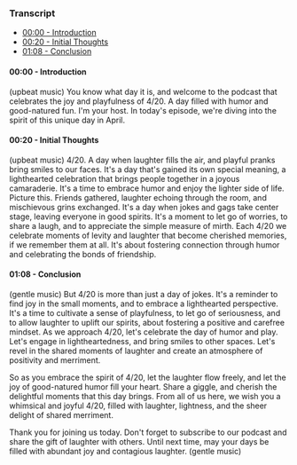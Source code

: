 ### Transcript

- [00:00 - Introduction](#00:00---introduction)
- [00:20 - Initial Thoughts](#00:20---initial-thoughts)
- [01:08 - Conclusion](#01:08---conclusion)

#### 00:00 - Introduction
(upbeat music) 
You know what day it is, and welcome to the podcast that celebrates the joy and playfulness of 4/20. A day filled with humor and good-natured fun. I'm your host. In today's episode, we're diving into the spirit of this unique day in April. 

#### 00:20 - Initial Thoughts
(upbeat music)
4/20. A day when laughter fills the air, and playful pranks bring smiles to our faces. It's a day that's gained its own special meaning, a lighthearted celebration that brings people together in a joyous camaraderie. It's a time to embrace humor and enjoy the lighter side of life. Picture this. Friends gathered, laughter echoing through the room, and mischievous grins exchanged. It's a day when jokes and gags take center stage, leaving everyone in good spirits. It's a moment to let go of worries, to share a laugh, and to appreciate the simple measure of mirth. Each 4/20 we celebrate moments of levity and laughter that become cherished memories, if we remember them at all. It's about fostering connection through humor and celebrating the bonds of friendship.

#### 01:08 - Conclusion
(gentle music)
But 4/20 is more than just a day of jokes. It's a reminder to find joy in the small moments, and to embrace a lighthearted perspective. It's a time to cultivate a sense of playfulness, to let go of seriousness, and to allow laughter to uplift our spirits, about fostering a positive and carefree mindset. As we approach 4/20, let's celebrate the day of humor and play. Let's engage in lightheartedness, and bring smiles to other spaces. Let's revel in the shared moments of laughter and create an atmosphere of positivity and merriment.

So as you embrace the spirit of 4/20, let the laughter flow freely, and let the joy of good-natured humor fill your heart. Share a giggle, and cherish the delightful moments that this day brings. From all of us here, we wish you a whimsical and joyful 4/20, filled with laughter, lightness, and the sheer delight of shared merriment.

Thank you for joining us today. Don't forget to subscribe to our podcast and share the gift of laughter with others. Until next time, may your days be filled with abundant joy and contagious laughter.
(gentle music)
